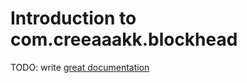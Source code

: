 # Introduction to com.creeaaakk.blockhead

TODO: write [great documentation](http://jacobian.org/writing/what-to-write/)
